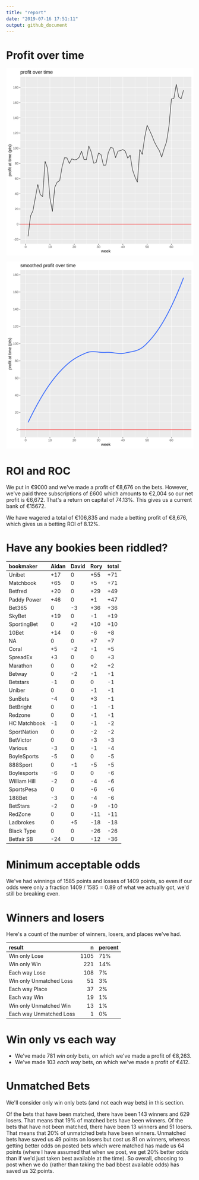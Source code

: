 ```yaml
---
title: "report"
date: "2019-07-16 17:51:11"
output: github_document
---
```




# Profit over time

![plot of chunk profit-over-time](figure/profit-over-time-1.png)

![plot of chunk profit-over-time-smooth](figure/profit-over-time-smooth-1.png)


# ROI and ROC



We put in €9000 and we've made a profit of €8,676 on the bets. However, we've paid three subscriptions of £600 which amounts to €2,004 so our net profit is €6,672. That's a return on capital of 74.13%. This gives us a current bank of €15672.

We have wagered a total of €106,835 and made a betting profit of €8,676, which gives us a betting ROI of 8.12%.


# Have any bookies been riddled?


|bookmaker    |Aidan |David |Rory |total |
|:------------|:-----|:-----|:----|:-----|
|Unibet       |+17   |0     |+55  |+71   |
|Matchbook    |+65   |0     |+5   |+71   |
|Betfred      |+20   |0     |+29  |+49   |
|Paddy Power  |+46   |0     |+1   |+47   |
|Bet365       |0     |-3    |+36  |+36   |
|SkyBet       |+19   |0     |-1   |+19   |
|SportingBet  |0     |+2    |+10  |+10   |
|10Bet        |+14   |0     |-6   |+8    |
|NA           |0     |0     |+7   |+7    |
|Coral        |+5    |-2    |-1   |+5    |
|SpreadEx     |+3    |0     |0    |+3    |
|Marathon     |0     |0     |+2   |+2    |
|Betway       |0     |-2    |-1   |-1    |
|Betstars     |-1    |0     |0    |-1    |
|Uniber       |0     |0     |-1   |-1    |
|SunBets      |-4    |0     |+3   |-1    |
|BetBright    |0     |0     |-1   |-1    |
|Redzone      |0     |0     |-1   |-1    |
|HC Matchbook |-1    |0     |-1   |-2    |
|SportNation  |0     |0     |-2   |-2    |
|BetVictor    |0     |0     |-3   |-3    |
|Various      |-3    |0     |-1   |-4    |
|BoyleSports  |-5    |0     |0    |-5    |
|888Sport     |0     |-1    |-5   |-5    |
|Boylesports  |-6    |0     |0    |-6    |
|William Hill |-2    |0     |-4   |-6    |
|SportsPesa   |0     |0     |-6   |-6    |
|188Bet       |-3    |0     |-4   |-6    |
|BetStars     |-2    |0     |-9   |-10   |
|RedZone      |0     |0     |-11  |-11   |
|Ladbrokes    |0     |+5    |-18  |-18   |
|Black Type   |0     |0     |-26  |-26   |
|Betfair SB   |-24   |0     |-12  |-36   |


# Minimum acceptable odds



We've had winnings of 1585 points and losses of 1409 points, so even if our odds were only a fraction 1409 / 1585 = 0.89 of what we actually got, we'd still be breaking even.


# Winners and losers

Here's a count of the number of winners, losers, and places we've had.


|result                  |    n|percent |
|:-----------------------|----:|:-------|
|Win only Lose           | 1105|71%     |
|Win only Win            |  221|14%     |
|Each way Lose           |  108|7%      |
|Win only Unmatched Loss |   51|3%      |
|Each way Place          |   37|2%      |
|Each way Win            |   19|1%      |
|Win only Unmatched Win  |   13|1%      |
|Each way Unmatched Loss |    1|0%      |


# Win only vs each way



* We've made 781 _win only_ bets, on which we've made a profit of €8,263. 
* We've made 103 _each way_ bets, on which we've made a profit of €412.


# Unmatched Bets



We'll consider only win only bets (and not each way bets) in this section.

Of the bets that have been matched, there have been 143 winners and 629 losers. That means that 19% of matched bets have been winners. Of the bets that have not been matched, there have been 13 winners and 51 losers. That means that 20% of unmatched bets have been winners. Unmatched bets have saved us 49 points on losers but cost us 81 on winners, whereas getting better odds on posted bets which were matched has made us 64 points (where I have assumed that when we post, we get 20% better odds than if we'd just taken best available at the time). So overall, choosing to post when we do (rather than taking the bad bbest available odds) has saved us 32 points.
